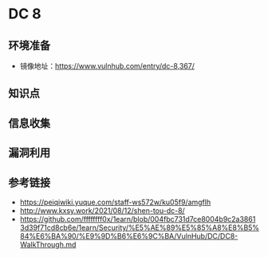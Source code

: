 # DC 8

## 环境准备

- 镜像地址：https://www.vulnhub.com/entry/dc-8,367/

## 知识点

## 信息收集

## 漏洞利用

## 参考链接
- https://peiqiwiki.yuque.com/staff-ws572w/ku05f9/amgflh
- http://www.kxsy.work/2021/08/12/shen-tou-dc-8/
- https://github.com/ffffffff0x/1earn/blob/004fbc731d7ce8004b9c2a38613d39f71cd8cb6e/1earn/Security/%E5%AE%89%E5%85%A8%E8%B5%84%E6%BA%90/%E9%9D%B6%E6%9C%BA/VulnHub/DC/DC8-WalkThrough.md